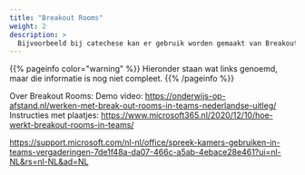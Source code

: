 ```yaml
---
title: "Breakout Rooms"
weight: 2
description: >
  Bijvoorbeeld bij catechese kan er gebruik worden gemaakt van Breakout Rooms (Spreek kamers)
---
```


{{% pageinfo color="warning" %}}
Hieronder staan wat links genoemd, maar die informatie is nog niet compleet.
{{% /pageinfo %}}

Over Breakout Rooms:
Demo video:
https://onderwijs-op-afstand.nl/werken-met-break-out-rooms-in-teams-nederlandse-uitleg/
Instructies met plaatjes:
https://www.microsoft365.nl/2020/12/10/hoe-werkt-breakout-rooms-in-teams/

https://support.microsoft.com/nl-nl/office/spreek-kamers-gebruiken-in-teams-vergaderingen-7de1f48a-da07-466c-a5ab-4ebace28e461?ui=nl-NL&rs=nl-NL&ad=NL      